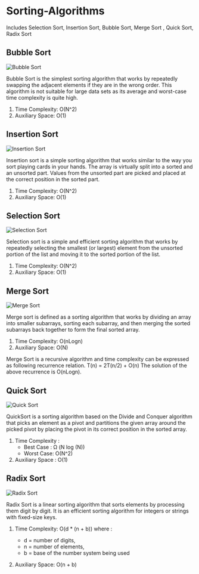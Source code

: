 # Sorting-Algorithms
Includes Selection Sort, Insertion Sort, Bubble Sort, Merge Sort , Quick Sort, Radix Sort


## Bubble Sort 
![Bubble Sort](https://www.w3resource.com/w3r_images/bubble-short.png "Bubble Sort")

Bubble Sort is the simplest sorting algorithm that works by repeatedly swapping the adjacent elements if they are in the wrong order. This algorithm is not suitable for large data sets as its average and worst-case time complexity is quite high.

1) Time Complexity: O(N^2)
2) Auxiliary Space: O(1)

## Insertion Sort
![Insertion Sort](https://media.geeksforgeeks.org/wp-content/uploads/insertion_sort-recursion.png "Insertion Sort")

Insertion sort is a simple sorting algorithm that works similar to the way you sort playing cards in your hands. The array is virtually split into a sorted and an unsorted part. Values from the unsorted part are picked and placed at the correct position in the sorted part.

1) Time Complexity: O(N^2) 
2) Auxiliary Space: O(1)

## Selection Sort
![Selection Sort](https://www.simplilearn.com/ice9/free_resources_article_thumb/Selection-Sort-Soni/what-is-selection-sort.png "Selection Sort")

Selection sort is a simple and efficient sorting algorithm that works by repeatedly selecting the smallest (or largest) element from the unsorted portion of the list and moving it to the sorted portion of the list. 

1) Time Complexity: O(N^2) 
2) Auxiliary Space: O(1)

## Merge Sort
![Merge Sort](https://www.programiz.com/sites/tutorial2program/files/merge-sort-example_0.png "Merge Sort")

Merge sort is defined as a sorting algorithm that works by dividing an array into smaller subarrays, sorting each subarray, and then merging the sorted subarrays back together to form the final sorted array.

1) Time Complexity: O(nLogn)
2) Auxiliary Space: O(N)

Merge Sort is a recursive algorithm and time complexity can be expressed as following recurrence relation. T(n) = 2T(n/2) + O(n) The solution of the above recurrence is O(nLogn). 

## Quick Sort
![Quick Sort](https://www.techiedelight.com/wp-content/uploads/Quicksort.png "Quick Sort")

QuickSort is a sorting algorithm based on the Divide and Conquer algorithm that picks an element as a pivot and partitions the given array around the picked pivot by placing the pivot in its correct position in the sorted array.

1) Time Complexity :
    - Best Case : Ω (N log (N))
    - Worst Case: O(N^2)
2) Auxiliary Space : O(1)   

## Radix Sort
![Radix Sort](https://i.ytimg.com/vi/nu4gDuFabIM/maxresdefault.jpg "Radix Sort")

Radix Sort is a linear sorting algorithm that sorts elements by processing them digit by digit. It is an efficient sorting algorithm for integers or strings with fixed-size keys. 

1) Time Complexity: O(d * (n + b)) where :
   - d = number of digits,
   - n = number of elements,
   - b = base of the number system being used

3) Auxiliary Space: O(n + b)
